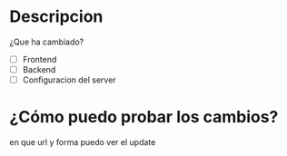 # Descripcion 
¿Que ha cambiado?

- [ ] Frontend
- [ ] Backend
- [ ] Configuracion del server

# ¿Cómo puedo probar los cambios?
en que url y forma puedo ver el update

